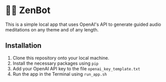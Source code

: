 # 🧘‍♂️ ZenBot

This is a simple local app that uses OpenAI's API to generate guided audio meditations on any theme and of any length.

## Installation

[//]: # (Numbered list)
1. Clone this repository onto your local machine.
2. Install the necessary packages using `pip`
3. Add your OpenAI API key to the file `openai_key_template.txt`
4. Run the app in the Terminal using `run_app.sh`